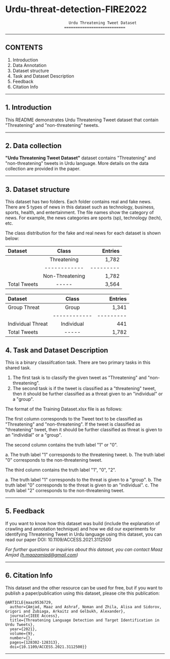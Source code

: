 # Urdu-threat-detection-FIRE2022


                                Urdu Threatening Tweet Dataset
                              ===========================

                                
---
## CONTENTS
 1. Introduction
 2. Data Annotation
 3. Dataset structure
 4. Task and Dataset Description
 5. Feedback
 6. Citation Info
---

## 1. Introduction

This README demonstrates Urdu Threatening Tweet dataset that contain "Threatening" and "non-threatening" tweets.

---

## 2. Data collection

**"Urdu Threatening Tweet Dataset"** dataset contains "Threatening" and "non-threatening" tweets in Urdu language. More details on the data collection are provided in the paper. 

---

## 3. Dataset structure 

This dataset has two folders. Each folder contains real and fake news. There are 5 types of news in this dataset such as technology, business, sports, health, and entertainment. The file names show the category of news. For example, the news categories are sports (sp), technology (tech), etc.

The class distribution for the fake and real news for each dataset is shown below:

| Dataset             | Class      | Entries |
|:--------------------|:----------:|--------:|
|     | Threatening|  1,782     |
|     |------------|---------|
|        | Non-Threatening| 1,782 |
| Total Tweets       | -----| 3,564 |


| Dataset             | Class      | Entries |
|:--------------------|:----------:|--------:|
|   Group Threat                     |  Group |  1,341     |
|  |------------|---------|
| Individual Threat      | Individual| 441 |
| Total Tweets       | -----| 1,782 |



## 4. Task and Dataset Description

This is a binary classiifcation task. There are two primary tasks in this shared task. 

1. The first task is to classify the given tweet as "Threatening" and "non-threatening".
2. The second task is if the tweet is classified as a "threatening" tweet, then it should be further classified as a threat given to an "individual" or a "group".

The format of the Training Dataset.xlsx file is as follows:

The first column corresponds to the Tweet text to be classified as "Threatening" and "non-threatening". If the tweet is classified as "threatening" tweet, then it should be further classified as threat is given to an "individial" or a "group". 

The second column contains the truth label "1" or "0". 

a. The truth label "1" corresponds to the threatening tweet. 
b. The truth label "0" corresponds to the non-threatening tweet. 
  

The third column contains the truth label "1", "0", "2". 

a. The truth label "1" corresponds to the threat is given to a "group". 
b. The truth label "0" corresponds to the threat is given to an "individual". 
c. The truth label "2" corresponds to the non-threatening tweet.
  
---

## 5. Feedback
If you want to know how this dataset was build (include the explanation of crawling and annotation technique) and how we did our experiments for identifying Threatening Tweet in Urdu language using this dataset, you can read our paper DOI: 10.1109/ACCESS.2021.3112500

*For further questions or inquiries about this dataset, you can contact Maaz Amjad (h.maazamjad@gmail.com)* 

---

## 6. Citation Info
This dataset and the other resource can be used for free, but if you want to publish a paper/publication using this dataset, please cite this publication:
```
@ARTICLE{maaz9536729,
  author={Amjad, Maaz and Ashraf, Noman and Zhila, Alisa and Sidorov, Grigori and Zubiaga, Arkaitz and Gelbukh, Alexander},
  journal={IEEE Access}, 
  title={Threatening Language Detection and Target Identification in Urdu Tweets}, 
  year={2021},
  volume={9},
  number={},
  pages={128302-128313},
  doi={10.1109/ACCESS.2021.3112500}}
```
---
